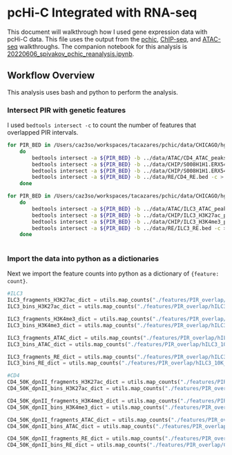 # pcHi-C Integrated with RNA-seq

This document will walkthrough how I used gene expression data with pcHi-C data. This file uses the output from the [pchic](./pchic.md), [ChIP-seq](./chipseq.md), and [ATAC-seq](atacseq.md) walkthroughs. The companion notebook for this analysis is [20220606_spivakov_pchic_reanalysis.ipynb](../notebooks/20220606_spivakov_pchic_reanalysis.ipynb).

## Workflow Overview

This analysis uses bash and python to perform the analysis. 

### Intersect PIR with genetic features

I used `bedtools intersect -c` to count the number of features that overlapped PIR intervals.

```bash
for PIR_BED in /Users/caz3so/workspaces/tacazares/pchic/data/CHICAGO/hg38/PIR/CD4*bed.gz;
    do
        bedtools intersect -a ${PIR_BED} -b ../data/ATAC/CD4_ATAC_peaks.bed -c > ../data/PIR_overlap/`basename ${PIR_BED} .bed.gz`_overlapATAC.bed
        bedtools intersect -a ${PIR_BED} -b ../data/CHIP/S008H1H1.ERX547940.H3K27ac.bwa.GRCh38.20150527.bed -c > ../data/PIR_overlap/`basename ${PIR_BED} .bed.gz`_overlapH3K27ac.bed
        bedtools intersect -a ${PIR_BED} -b ../data/CHIP/S008H1H1.ERX547958.H3K4me3.bwa.GRCh38.20150527.bed -c > ../data/PIR_overlap/`basename ${PIR_BED} .bed.gz`_overlapH3K4me3.bed
        bedtools intersect -a ${PIR_BED} -b ../data/RE/CD4_RE.bed -c > ../data/PIR_overlap/`basename ${PIR_BED} .bed.gz`_overlapRE.bed
    done

for PIR_BED in /Users/caz3so/workspaces/tacazares/pchic/data/CHICAGO/hg38/PIR/ILC*bed.gz;
    do
        bedtools intersect -a ${PIR_BED} -b ../data/ATAC/ILC3_ATAC_peaks.bed -c > ../data/PIR_overlap/`basename ${PIR_BED} .bed.gz`_overlapATAC.bed
        bedtools intersect -a ${PIR_BED} -b ../data/CHIP/ILC3_H3K27ac_peaks.bed -c > ../data/PIR_overlap/`basename ${PIR_BED} .bed.gz`_overlapH3K27ac.bed
        bedtools intersect -a ${PIR_BED} -b ../data/CHIP/ILC3_H3K4me3_peaks.bed -c > ../data/PIR_overlap/`basename ${PIR_BED} .bed.gz`_overlapH3K4me3.bed
        bedtools intersect -a ${PIR_BED} -b ../data/RE/ILC3_RE.bed -c > ../data/PIR_overlap/`basename ${PIR_BED} .bed.gz`_overlapRE.bed
    done
    
```

### Import the data into python as a dictionaries

Next we import the feature counts into python as a dictionary of `{feature: count}`.

```python
#ILC3
ILC3_fragments_H3K27ac_dict = utils.map_counts("./features/PIR_overlap/hILC3_10K_dpnII_fragments_PIR_overlapH3K27ac.bed")
ILC3_bins_H3K27ac_dict = utils.map_counts("./features/PIR_overlap/hILC3_10K_dpnII_5kbin_PIR_overlapH3K27ac.bed")

ILC3_fragments_H3K4me3_dict = utils.map_counts("./features/PIR_overlap/hILC3_10K_dpnII_fragments_PIR_overlapH3K4me3.bed")
ILC3_bins_H3K4me3_dict = utils.map_counts("./features/PIR_overlap/hILC3_10K_dpnII_5kbin_PIR_overlapH3K4me3.bed")

ILC3_fragments_ATAC_dict = utils.map_counts("./features/PIR_overlap/hILC3_10K_dpnII_fragments_PIR_overlapATAC.bed")
ILC3_bins_ATAC_dict = utils.map_counts("./features/PIR_overlap/hILC3_10K_dpnII_5kbin_PIR_overlapATAC.bed")

ILC3_fragments_RE_dict = utils.map_counts("./features/PIR_overlap/hILC3_10K_dpnII_fragments_PIR_overlapRE.bed")
ILC3_bins_RE_dict = utils.map_counts("./features/PIR_overlap/hILC3_10K_dpnII_5kbin_PIR_overlapRE.bed")

#CD4
CD4_50K_dpnII_fragments_H3K27ac_dict = utils.map_counts("./features/PIR_overlap/CD4_50K_dpnII_fragments_PIR_overlapH3K27ac.bed")
CD4_50K_dpnII_bins_H3K27ac_dict = utils.map_counts("./features/PIR_overlap/CD4_50K_dpnII_5kbin_PIR_overlapH3K27ac.bed")

CD4_50K_dpnII_fragments_H3K4me3_dict = utils.map_counts("./features/PIR_overlap/CD4_50K_dpnII_fragments_PIR_overlapH3K4me3.bed")
CD4_50K_dpnII_bins_H3K4me3_dict = utils.map_counts("./features/PIR_overlap/CD4_50K_dpnII_5kbin_PIR_overlapH3K4me3.bed")

CD4_50K_dpnII_fragments_ATAC_dict = utils.map_counts("./features/PIR_overlap/CD4_50K_dpnII_fragments_PIR_overlapATAC.bed")
CD4_50K_dpnII_bins_ATAC_dict = utils.map_counts("./features/PIR_overlap/CD4_50K_dpnII_5kbin_PIR_overlapATAC.bed")

CD4_50K_dpnII_fragments_RE_dict = utils.map_counts("./features/PIR_overlap/CD4_50K_dpnII_fragments_PIR_overlapRE.bed")
CD4_50K_dpnII_bins_RE_dict = utils.map_counts("./features/PIR_overlap/CD4_50K_dpnII_5kbin_PIR_overlapRE.bed")
```